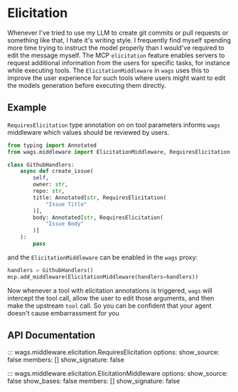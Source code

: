 # Elicitation

Whenever I've tried to use my LLM to create git commits or pull requests or something like that, I hate it's writing style. I frequently find myself spending more time trying to instruct the model properly than I would've required to edit the message myself. The MCP `elicitation` feature enables servers to request additional information from the users for specific tasks, for instance while executing tools. The `ElicitationMiddleware` in `wags` uses this to improve the user experience for such tools where users might want to edit the models generation before executing them directly.

## Example

`RequiresElicitation` type annotation on on tool parameters informs `wags` middleware which values should be reviewed by users.

```python linenums="1" title="handlers.py"
from typing import Annotated
from wags.middleware import ElicitationMiddleware, RequiresElicitation

class GithubHandlers:
    async def create_issue(
        self,
        owner: str,
        repo: str,
        title: Annotated[str, RequiresElicitation(
            "Issue Title"
        )],
        body: Annotated[str, RequiresElicitation(
            "Issue Body"
        )]
    ):
        pass
```

and the `ElicitationMiddleware` can be enabled in the `wags` proxy:

```python title="main.py"
handlers = GithubHandlers()
mcp.add_middleware(ElicitationMiddleware(handlers=handlers))
```

Now whenever a tool with elicitation annotations is triggered, `wags` will intercept the tool call, allow the user to edit those arguments, and then make the upstream `tool` call. So you can be confident that your agent doesn't cause embarrassment for you

## API Documentation

::: wags.middleware.elicitation.RequiresElicitation
    options:
      show_source: false
      members: []
      show_signature: false

::: wags.middleware.elicitation.ElicitationMiddleware
    options:
      show_source: false
      show_bases: false
      members: []
      show_signature: false

